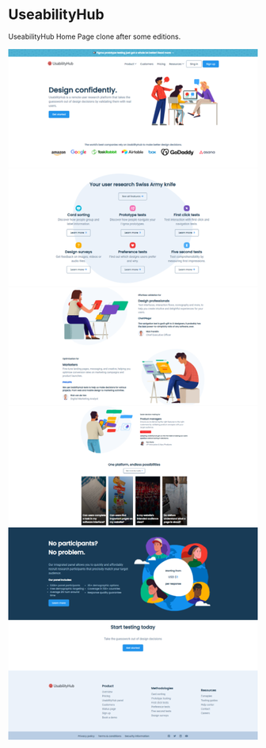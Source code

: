 # UseabilityHub
UseabilityHub Home Page clone after some editions.
<br/>
<br/>
<img src="./assets/photo1.png" alt="Project Image" /><br/>
<img src="./assets/photo2.png" alt="Project Image" /><br/>
<img src="./assets/photo3.png" alt="Project Image" /><br/>
<img src="./assets/photo4.png" alt="Project Image" /><br/>
<img src="./assets/photo5.png" alt="Project Image" /><br/>
<img src="./assets/photo6.png" alt="Project Image" /><br/>